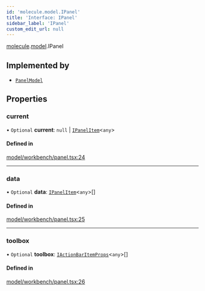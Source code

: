 ```yaml
---
id: 'molecule.model.IPanel'
title: 'Interface: IPanel'
sidebar_label: 'IPanel'
custom_edit_url: null
---
```


[molecule](../namespaces/molecule).[model](../namespaces/molecule.model).IPanel

## Implemented by

-   [`PanelModel`](../classes/molecule.model.PanelModel)

## Properties

### current

• `Optional` **current**: `null` \| [`IPanelItem`](molecule.model.IPanelItem)<`any`\>

#### Defined in

[model/workbench/panel.tsx:24](https://github.com/DTStack/molecule/blob/927b7d39/src/model/workbench/panel.tsx#L24)

---

### data

• `Optional` **data**: [`IPanelItem`](molecule.model.IPanelItem)<`any`\>[]

#### Defined in

[model/workbench/panel.tsx:25](https://github.com/DTStack/molecule/blob/927b7d39/src/model/workbench/panel.tsx#L25)

---

### toolbox

• `Optional` **toolbox**: [`IActionBarItemProps`](molecule.component.IActionBarItemProps)<`any`\>[]

#### Defined in

[model/workbench/panel.tsx:26](https://github.com/DTStack/molecule/blob/927b7d39/src/model/workbench/panel.tsx#L26)
